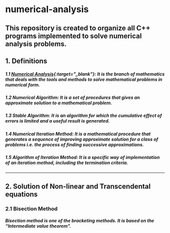 # numerical-analysis

## This repository is created to organize all C++ programs implemented to solve numerical analysis problems.

## 1. Definitions

##### 1.1 [Numerical Analysis](https://en.wikipedia.org/wiki/Numerical_analysis){:target="\_blank"}: It is the branch of mathematics that deals with the tools and methods to solve mathematical problems in numerical form.

##### 1.2 Numerical Algorithm: It is a set of procedures that gives an approximate solution to a mathematical problem.

##### 1.3 Stable Algorithm: It is an algorithm for which the cumulative effect of errors is limited and a useful result is generated.

##### 1.4 Numerical Iteration Method: It is a mathematical procedure that generates a sequence of improving approximate solution for a class of problems i.e. the process of finding successive approximations.

##### 1.5 Algorithm of Iteration Method: It is a specific way of implementation of an iteration method, including the termination criteria.

---

## 2. Solution of Non-linear and Transcendental equations

### 2.1 Bisection Method

##### Bisection method is one of the bracketing methods. It is based on the “Intermediate value theorem”.
